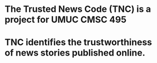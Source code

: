 # The Trusted News Code (TNC) is a project for UMUC CMSC 495
# TNC identifies the trustworthiness of news stories published online.
